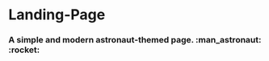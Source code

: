 <h1>Landing-Page</h1>

<h3>A simple and modern astronaut-themed page. :man_astronaut: :rocket: </h3>


<h2></h2>
